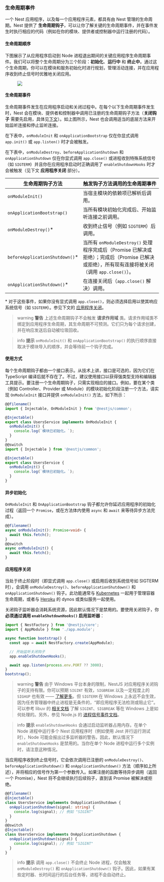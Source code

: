 ### 生命周期事件

一个 Nest 应用程序，以及每一个应用程序元素，都具有由 Nest 管理的生命周期。Nest 提供了 **生命周期钩子**，可以让你了解关键的生命周期事件，并在事件发生时执行相应的代码（例如在你的模块、提供者或控制器中运行注册的代码）。

#### 生命周期顺序

下图展示了从应用程序启动到 Node 进程退出期间的关键应用程序生命周期事件。我们可以将整个生命周期分为三个阶段：**初始化**、**运行中** 和 **终止中**。通过这个生命周期，你可以在模块和服务初始化时进行规划，管理活动连接，并在应用程序收到终止信号时优雅地关闭应用。

<figure><img class="illustrative-image" src="/assets/lifecycle-events.png" /></figure>

#### 生命周期事件

生命周期事件发生在应用程序启动和关闭过程中。在每个以下生命周期事件发生时，Nest 会在模块、提供者和控制器中调用已注册的生命周期钩子方法（**关闭钩子** 需要先启用，具体见[下文](#application-shutdown)）。如上图所示，Nest 也会调用适当的底层方法来开始监听连接和停止监听连接。

在下表中，`onModuleInit` 和 `onApplicationBootstrap` 仅在你显式调用 `app.init()` 或 `app.listen()` 时才会被触发。

在下表中，`onModuleDestroy`、`beforeApplicationShutdown` 和 `onApplicationShutdown` 仅在你显式调用 `app.close()` 或进程收到特殊系统信号（如 `SIGTERM`）并且你在应用程序启动时正确调用了 `enableShutdownHooks` 时才会被触发（见下文 **应用程序关闭** 部分）。

| 生命周期钩子方法              | 触发钩子方法调用的生命周期事件                                                                                                                                                                   |
| ---------------------------- | ------------------------------------------------------------------------------------------------------------------------------------------------------------------------------------------------ |
| `onModuleInit()`             | 当宿主模块的依赖项已解析后调用。                                                                                                                                                                 |
| `onApplicationBootstrap()`   | 当所有模块初始化完成后、开始监听连接之前调用。                                                                                                                                                   |
| `onModuleDestroy()`\*        | 收到终止信号（例如 `SIGTERM`）后调用。                                                                                                                                                           |
| `beforeApplicationShutdown()`\* | 当所有 `onModuleDestroy()` 处理程序完成后（Promise 已解决或拒绝）；完成后（Promise 已解决或拒绝），所有现有连接将被关闭（调用 `app.close()`）。 |
| `onApplicationShutdown()`\*  | 在连接关闭后（`app.close()` 解决）调用。                                                                                                                                                         |

\* 对于这些事件，如果你没有显式调用 `app.close()`，则必须选择启用以使其响应系统信号（如 `SIGTERM`）。参见下文的 [应用程序关闭](#application-shutdown)。

> warning **警告** 上述生命周期钩子不会触发 **请求作用域** 类。请求作用域类不绑定到应用程序生命周期，其生命周期不可预测。它们只为每个请求创建，并在响应发送后自动被垃圾回收。

> info **提示** `onModuleInit()` 和 `onApplicationBootstrap()` 的执行顺序直接取决于模块导入的顺序，并会等待前一个钩子完成。

#### 使用方式

每个生命周期钩子都由一个接口表示。从技术上讲，接口是可选的，因为它们在 TypeScript 编译后就不存在了。不过，建议使用接口以获得强类型支持和编辑器工具提示。要注册一个生命周期钩子，只需实现相应的接口。例如，要在某个类（例如 Controller、Provider 或 Module）的模块初始化阶段注册一个方法，请实现 `OnModuleInit` 接口并提供 `onModuleInit()` 方法，如下所示：

```typescript
@@filename()
import { Injectable, OnModuleInit } from '@nestjs/common';

@Injectable()
export class UsersService implements OnModuleInit {
  onModuleInit() {
    console.log(`模块已初始化。`);
  }
}
@@switch
import { Injectable } from '@nestjs/common';

@Injectable()
export class UsersService {
  onModuleInit() {
    console.log(`模块已初始化。`);
  }
}
```

#### 异步初始化

`OnModuleInit` 和 `OnApplicationBootstrap` 钩子都允许你延迟应用程序的初始化过程（返回一个 `Promise`，或在方法体内使用 `async` 和 `await` 来等待异步方法完成）。

```typescript
@@filename()
async onModuleInit(): Promise<void> {
  await this.fetch();
}
@@switch
async onModuleInit() {
  await this.fetch();
}
```

#### 应用程序关闭

当处于终止阶段时（即显式调用 `app.close()` 或启用后收到系统信号如 SIGTERM 时），会调用 `onModuleDestroy()`、`beforeApplicationShutdown()` 和 `onApplicationShutdown()` 钩子。此功能通常与 [Kubernetes](https://kubernetes.io/) 一起用于管理容器生命周期，或者与 [Heroku](https://www.heroku.com/) 的 dynos 或类似服务一起使用。

关闭钩子监听器会消耗系统资源，因此默认情况下是禁用的。要使用关闭钩子，你**必须通过调用 `enableShutdownHooks()` 启用监听器**：

```typescript
import { NestFactory } from '@nestjs/core';
import { AppModule } from './app.module';

async function bootstrap() {
  const app = await NestFactory.create(AppModule);

  // 开始监听关闭钩子
  app.enableShutdownHooks();

  await app.listen(process.env.PORT ?? 3000);
}
bootstrap();
```

> warning **警告** 由于 Windows 平台本身的限制，NestJS 对应用程序关闭钩子的支持有限。你可以预期 `SIGINT` 有效，`SIGBREAK` 以及一定程度上的 `SIGHUP` 也有效 —— [了解更多](https://nodejs.org/api/process.html#process_signal_events)。但 `SIGTERM` 在 Windows 上永远不会生效，因为任务管理器中终止进程是无条件的，“即应用程序无法检测或阻止它”。可以参考 libuv 的 [相关文档](https://docs.libuv.org/en/v1.x/signal.html) 了解 `SIGINT`、`SIGBREAK` 等在 Windows 上是如何处理的。另外，参见 Node.js 的 [进程信号事件文档](https://nodejs.org/api/process.html#process_signal_events)。

> info **提示** `enableShutdownHooks` 会通过启动监听器占用内存。在单个 Node 进程中运行多个 Nest 应用程序时（例如使用 Jest 并行运行测试时），Node 可能会报出过多监听器的警告。因此，默认情况下 `enableShutdownHooks` 是禁用的。当你在单个 Node 进程中运行多个实例时，请注意这种情况。

当应用程序收到终止信号时，它会依次调用已注册的 `onModuleDestroy()`、`beforeApplicationShutdown()` 和 `onApplicationShutdown()` 方法（顺序如上所述），并将相应的信号作为第一个参数传入。如果注册的函数等待异步调用（返回一个 Promise），Nest 将不会继续执行后续钩子，直到该 Promise 被解决或拒绝。

```typescript
@@filename()
@Injectable()
class UsersService implements OnApplicationShutdown {
  onApplicationShutdown(signal: string) {
    console.log(signal); // 例如 "SIGINT"
  }
}
@@switch
@Injectable()
class UsersService implements OnApplicationShutdown {
  onApplicationShutdown(signal) {
    console.log(signal); // 例如 "SIGINT"
  }
}
```

> info **提示** 调用 `app.close()` 不会终止 Node 进程，仅会触发 `onModuleDestroy()` 和 `onApplicationShutdown()` 钩子。因此，如果有某些定时器、长时间运行的后台任务等，进程不会自动终止。